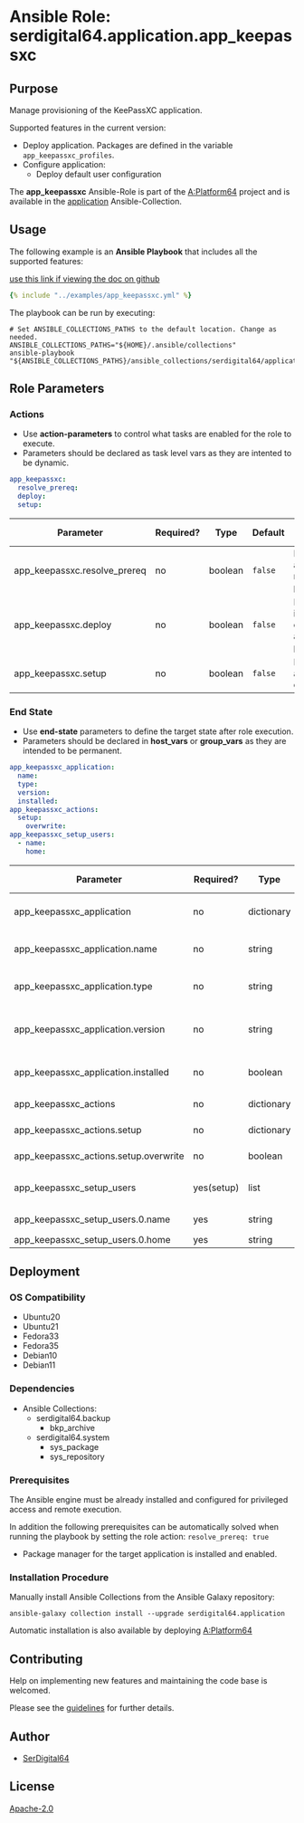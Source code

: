 # Ansible Role: serdigital64.application.app_keepassxc

## Purpose

Manage provisioning of the KeePassXC application.

Supported features in the current version:

- Deploy application. Packages are defined in the variable `app_keepassxc_profiles`.
- Configure application:
  - Deploy default user configuration

The **app_keepassxc** Ansible-Role is part of the [A:Platform64](https://github.com/aplatform64/aplatform64) project and is available in the [application](https://aplatform64.readthedocs.io/en/latest/collections/application) Ansible-Collection.

## Usage

The following example is an **Ansible Playbook** that includes all the supported features:

[use this link if viewing the doc on github](https://github.com/aplatform64/application/blob/main/playbooks/app_keepassxc.yml)

```yaml
{% include "../examples/app_keepassxc.yml" %}
```

The playbook can be run by executing:

```shell
# Set ANSIBLE_COLLECTIONS_PATHS to the default location. Change as needed.
ANSIBLE_COLLECTIONS_PATHS="${HOME}/.ansible/collections"
ansible-playbook "${ANSIBLE_COLLECTIONS_PATHS}/ansible_collections/serdigital64/application/playbooks/app_keepassxc.yml"
```

## Role Parameters

### Actions

- Use **action-parameters** to control what tasks are enabled for the role to execute.
- Parameters should be declared as task level vars as they are intented to be dynamic.

```yaml
app_keepassxc:
  resolve_prereq:
  deploy:
  setup:
```

| Parameter                    | Required? | Type    | Default | Purpose / Value                             |
| ---------------------------- | --------- | ------- | ------- | ------------------------------------------- |
| app_keepassxc.resolve_prereq | no        | boolean | `false` | Enable automatic resolution of prequisites  |
| app_keepassxc.deploy         | no        | boolean | `false` | Enable installation of application packages |
| app_keepassxc.setup          | no        | boolean | `false` | Enable application configuration            |

### End State

- Use **end-state** parameters to define the target state after role execution.
- Parameters should be declared in **host_vars** or **group_vars** as they are intended to be permanent.

```yaml
app_keepassxc_application:
  name:
  type:
  version:
  installed:
app_keepassxc_actions:
  setup:
    overwrite:
app_keepassxc_setup_users:
  - name:
    home:
```

| Parameter                             | Required?  | Type       | Default       | Purpose / Value                    |
| ------------------------------------- | ---------- | ---------- | ------------- | ---------------------------------- |
| app_keepassxc_application             | no         | dictionary |               | Set application package end state  |
| app_keepassxc_application.name        | no         | string     | `"keepassxc"` | Select application package name    |
| app_keepassxc_application.type        | no         | string     | `"distro"`    | Select application package type    |
| app_keepassxc_application.version     | no         | string     | `"latest"`    | Select application package version |
| app_keepassxc_application.installed   | no         | boolean    | `true`        | Set application package end state  |
| app_keepassxc_actions                 | no         | dictionary |               | Set action options                 |
| app_keepassxc_actions.setup           | no         | dictionary |               | Set setup action options           |
| app_keepassxc_actions.setup.overwrite | no         | boolean    | `false`       | Overwrite user configurations?     |
| app_keepassxc_setup_users             | yes(setup) | list       |               | List of users for the setup task   |
| app_keepassxc_setup_users.0.name      | yes        | string     |               | User login name                    |
| app_keepassxc_setup_users.0.home      | yes        | string     |               | Home full path                     |

## Deployment

### OS Compatibility

- Ubuntu20
- Ubuntu21
- Fedora33
- Fedora35
- Debian10
- Debian11

### Dependencies

- Ansible Collections:
  - serdigital64.backup
    - bkp_archive
  - serdigital64.system
    - sys_package
    - sys_repository

### Prerequisites

The Ansible engine must be already installed and configured for privileged access and remote execution.

In addition the following prerequisites can be automatically solved when running the playbook by setting the role action: `resolve_prereq: true`

- Package manager for the target application is installed and enabled.

### Installation Procedure

Manually install Ansible Collections from the Ansible Galaxy repository:

```shell
ansible-galaxy collection install --upgrade serdigital64.application
```

Automatic installation is also available by deploying [A:Platform64](https://aplatform64.readthedocs.io/en/latest/#deployment)

## Contributing

Help on implementing new features and maintaining the code base is welcomed.

Please see the [guidelines](https://aplatform64.readthedocs.io/en/latest/contributing/CONTRIBUTING) for further details.

## Author

- [SerDigital64](https://serdigital64.github.io/)

## License

[Apache-2.0](https://www.apache.org/licenses/LICENSE-2.0.txt)
